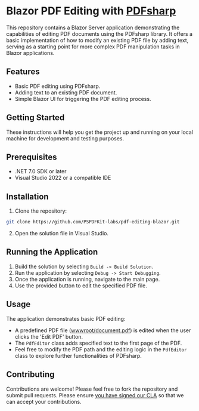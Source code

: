 # Blazor PDF Editing with [PDFsharp](https://docs.pdfsharp.net/PDFsharp/Overview/About.html)

This repository contains a Blazor Server application demonstrating the capabilities of editing PDF documents using the PDFsharp library. It offers a basic implementation of how to modify an existing PDF file by adding text, serving as a starting point for more complex PDF manipulation tasks in Blazor applications.

## Features
- Basic PDF editing using PDFsharp.
- Adding text to an existing PDF document.
- Simple Blazor UI for triggering the PDF editing process.

## Getting Started
These instructions will help you get the project up and running on your local machine for development and testing purposes.

## Prerequisites
- .NET 7.0 SDK or later
- Visual Studio 2022 or a compatible IDE
  
## Installation
1. Clone the repository:

```bash
git clone https://github.com/PSPDFKit-labs/pdf-editing-blazor.git
```

2. Open the solution file in Visual Studio.

## Running the Application

1. Build the solution by selecting `Build -> Build Solution`.
2. Run the application by selecting `Debug -> Start Debugging`.
3. Once the application is running, navigate to the main page.
4. Use the provided button to edit the specified PDF file.

## Usage
The application demonstrates basic PDF editing:

- A predefined PDF file ([wwwroot/document.pdf]()) is edited when the user clicks the 'Edit PDF' button.
- The `PdfEditor` class adds specified text to the first page of the PDF.
- Feel free to modify the PDF path and the editing logic in the `PdfEditor` class to explore further functionalities of PDFsharp.

## Contributing
Contributions are welcome! Please feel free to fork the repository and submit pull requests. Please ensure
[you have signed our CLA](https://pspdfkit.com/guides/web/current/miscellaneous/contributing/) so that we can
accept your contributions.


